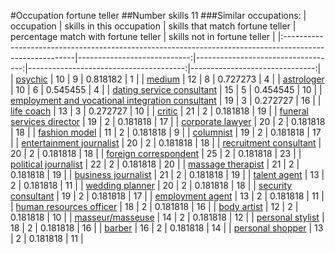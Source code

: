 #Occupation fortune teller
##Number skills 11
###Similar occupations:
| occupation                                                                                              |   skills in this occupation |   skills that match fortune teller |   percentage match with fortune teller |   skills not in fortune teller |
|:--------------------------------------------------------------------------------------------------------|----------------------------:|-----------------------------------:|---------------------------------------:|-------------------------------:|
| [psychic](psychic.md)                                                                                   |                          10 |                                  9 |                               0.818182 |                              1 |
| [medium](medium.md)                                                                                     |                          12 |                                  8 |                               0.727273 |                              4 |
| [astrologer](astrologer.md)                                                                             |                          10 |                                  6 |                               0.545455 |                              4 |
| [dating service consultant](dating_service_consultant.md)                                               |                          15 |                                  5 |                               0.454545 |                             10 |
| [employment and vocational integration consultant](employment_and_vocational_integration_consultant.md) |                          19 |                                  3 |                               0.272727 |                             16 |
| [life coach](life_coach.md)                                                                             |                          13 |                                  3 |                               0.272727 |                             10 |
| [critic](critic.md)                                                                                     |                          21 |                                  2 |                               0.181818 |                             19 |
| [funeral services director](funeral_services_director.md)                                               |                          19 |                                  2 |                               0.181818 |                             17 |
| [corporate lawyer](corporate_lawyer.md)                                                                 |                          20 |                                  2 |                               0.181818 |                             18 |
| [fashion model](fashion_model.md)                                                                       |                          11 |                                  2 |                               0.181818 |                              9 |
| [columnist](columnist.md)                                                                               |                          19 |                                  2 |                               0.181818 |                             17 |
| [entertainment journalist](entertainment_journalist.md)                                                 |                          20 |                                  2 |                               0.181818 |                             18 |
| [recruitment consultant](recruitment_consultant.md)                                                     |                          20 |                                  2 |                               0.181818 |                             18 |
| [foreign correspondent](foreign_correspondent.md)                                                       |                          25 |                                  2 |                               0.181818 |                             23 |
| [political journalist](political_journalist.md)                                                         |                          22 |                                  2 |                               0.181818 |                             20 |
| [massage therapist](massage_therapist.md)                                                               |                          21 |                                  2 |                               0.181818 |                             19 |
| [business journalist](business_journalist.md)                                                           |                          21 |                                  2 |                               0.181818 |                             19 |
| [talent agent](talent_agent.md)                                                                         |                          13 |                                  2 |                               0.181818 |                             11 |
| [wedding planner](wedding_planner.md)                                                                   |                          20 |                                  2 |                               0.181818 |                             18 |
| [security consultant](security_consultant.md)                                                           |                          19 |                                  2 |                               0.181818 |                             17 |
| [employment agent](employment_agent.md)                                                                 |                          13 |                                  2 |                               0.181818 |                             11 |
| [human resources officer](human_resources_officer.md)                                                   |                          18 |                                  2 |                               0.181818 |                             16 |
| [body artist](body_artist.md)                                                                           |                          12 |                                  2 |                               0.181818 |                             10 |
| [masseur/masseuse](masseur-masseuse.md)                                                                 |                          14 |                                  2 |                               0.181818 |                             12 |
| [personal stylist](personal_stylist.md)                                                                 |                          18 |                                  2 |                               0.181818 |                             16 |
| [barber](barber.md)                                                                                     |                          16 |                                  2 |                               0.181818 |                             14 |
| [personal shopper](personal_shopper.md)                                                                 |                          13 |                                  2 |                               0.181818 |                             11 |
